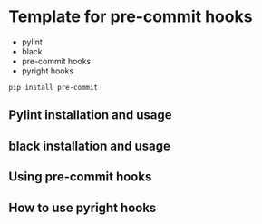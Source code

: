 # Template for pre-commit hooks

 - pylint
 - black
 - pre-commit hooks
 - pyright hooks

```
pip install pre-commit
```


## Pylint installation and usage


## black installation and usage


## Using pre-commit hooks


## How to use pyright hooks
